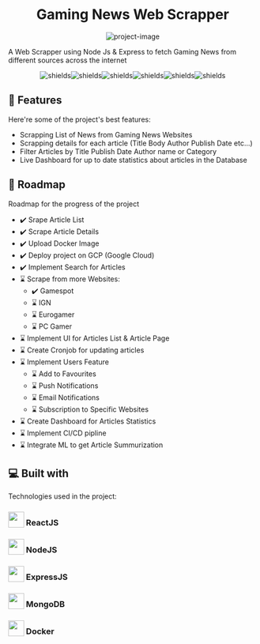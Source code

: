 <h1 align="center" id="title">Gaming News Web Scrapper</h1>

<p align="center"><img src="https://socialify.git.ci/yousefelkady/gaming-news-scrapper/image?font=Jost&amp;language=1&amp;name=1&amp;owner=1&amp;pattern=Solid&amp;theme=Dark" alt="project-image"></p>

<p id="description">A Web Scrapper using Node Js &amp; Express to fetch Gaming News from different sources across the internet</p>

<p align="center"><img src="https://img.shields.io/badge/NodeJS-mintgreen" alt="shields"><img src="https://img.shields.io/badge/Express.JS-grey" alt="shields"><img src="https://img.shields.io/badge/MongoDB-darkgreen" alt="shields"><img src="https://img.shields.io/badge/React-blue" alt="shields"><img src="https://img.shields.io/badge/Docker-darkblue" alt="shields"><img src="https://img.shields.io/badge/Web%20Scrapping-yellow" alt="shields"></p>

  
  
<h2>🧐 Features</h2>

Here're some of the project's best features:

*   Scrapping List of News from Gaming News Websites
*   Scrapping details for each article (Title Body Author Publish Date etc...)
*   Filter Articles by Title Publish Date Author name or Category
*   Live Dashboard for up to date statistics about articles in the Database


<h2>📌 Roadmap</h2>

Roadmap for the progress of the project

- ✔️ Srape Article List
- ✔️ Scrape Article Details
- ✔️ Upload Docker Image
- ✔️ Deploy project on GCP (Google Cloud)
- ✔️ Implement Search for Articles
- ⌛ Scrape from more Websites:
  - ✔️ Gamespot
  - ⌛ IGN
  - ⌛ Eurogamer
  - ⌛ PC Gamer
- ⌛ Implement UI for Articles List & Article Page
- ⌛ Create Cronjob for updating articles
- ⌛ Implement Users Feature
  - ⌛ Add to Favourites
  - ⌛ Push Notifications
  - ⌛ Email Notifications
  - ⌛ Subscription to Specific Websites 
- ⌛ Create Dashboard for Articles Statistics
- ⌛ Implement CI/CD pipline
- ⌛ Integrate ML to get Article Summurization

  
<h2>💻 Built with</h2>

Technologies used in the project:

<h3><sub><img src="https://www.svgrepo.com/show/493719/react-javascript-js-framework-facebook.svg"width="32" height="32"></sub> ReactJS</h3>
<h3><sub><img src="https://www.svgrepo.com/show/303266/nodejs-icon-logo.svg"width="32" height="32"></sub> NodeJS</h3>
<h3><sub><img src="https://www.svgrepo.com/show/353724/express.svg" width="32" height="32"></sub> ExpressJS</h3>
<h3><sub><img src="https://www.svgrepo.com/show/331488/mongodb.svg" width="32" height="32"></sub> MongoDB</h3>
<h3><sub><img src="https://www.svgrepo.com/show/452192/docker.svg" width="32" height="32"></sub> Docker</h3>
